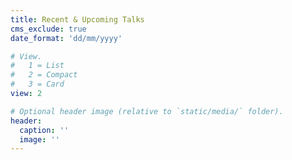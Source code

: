```yaml
---
title: Recent & Upcoming Talks
cms_exclude: true
date_format: 'dd/mm/yyyy'

# View.
#   1 = List
#   2 = Compact
#   3 = Card
view: 2

# Optional header image (relative to `static/media/` folder).
header:
  caption: ''
  image: ''
---
```

